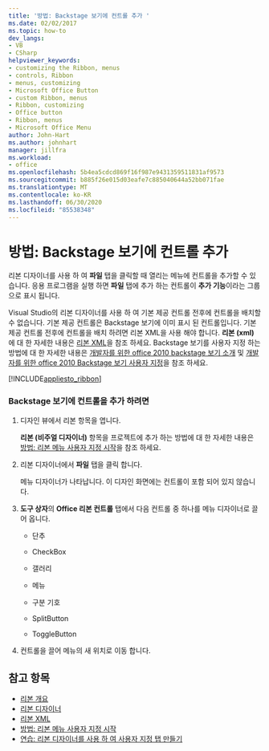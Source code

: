 ```yaml
---
title: '방법: Backstage 보기에 컨트롤 추가 '
ms.date: 02/02/2017
ms.topic: how-to
dev_langs:
- VB
- CSharp
helpviewer_keywords:
- customizing the Ribbon, menus
- controls, Ribbon
- menus, customizing
- Microsoft Office Button
- custom Ribbon, menus
- Ribbon, customizing
- Office button
- Ribbon, menus
- Microsoft Office Menu
author: John-Hart
ms.author: johnhart
manager: jillfra
ms.workload:
- office
ms.openlocfilehash: 5b4ea5cdcd869f16f987e9431359511831af9573
ms.sourcegitcommit: b885f26e015d03eafe7c885040644a52bb071fae
ms.translationtype: MT
ms.contentlocale: ko-KR
ms.lasthandoff: 06/30/2020
ms.locfileid: "85538348"
---
```

# <a name="how-to-add-controls-to-the-backstage-view"></a>방법: Backstage 보기에 컨트롤 추가
  리본 디자이너를 사용 하 여 **파일** 탭을 클릭할 때 열리는 메뉴에 컨트롤을 추가할 수 있습니다. 응용 프로그램을 실행 하면 **파일** 탭에 추가 하는 컨트롤이 **추가 기능**이라는 그룹으로 표시 됩니다.

 Visual Studio의 리본 디자이너를 사용 하 여 기본 제공 컨트롤 전후에 컨트롤을 배치할 수 없습니다. 기본 제공 컨트롤은 Backstage 보기에 이미 표시 된 컨트롤입니다. 기본 제공 컨트롤 전후에 컨트롤을 배치 하려면 리본 XML을 사용 해야 합니다. **리본 (xml)** 에 대 한 자세한 내용은 [리본 XML](../vsto/ribbon-xml.md)을 참조 하세요. Backstage 보기를 사용자 지정 하는 방법에 대 한 자세한 내용은 [개발자를 위한 office 2010 backstage 보기 소개](/previous-versions/office/developer/office-2010/ee691833(v=office.14)) 및 [개발자를 위한 office 2010 Backstage 보기 사용자 지정](/previous-versions/office/developer/office-2010/ee815851(v=office.14))을 참조 하세요.

 [!INCLUDE[appliesto_ribbon](../vsto/includes/appliesto-ribbon-md.md)]

### <a name="to-add-controls-to-backstage-view"></a>Backstage 보기에 컨트롤을 추가 하려면

1. 디자인 뷰에서 리본 항목을 엽니다.

     **리본 (비주얼 디자이너)** 항목을 프로젝트에 추가 하는 방법에 대 한 자세한 내용은 [방법: 리본 메뉴 사용자 지정 시작](../vsto/how-to-get-started-customizing-the-ribbon.md)을 참조 하세요.

2. 리본 디자이너에서 **파일** 탭을 클릭 합니다.

     메뉴 디자이너가 나타납니다. 이 디자인 화면에는 컨트롤이 포함 되어 있지 않습니다.

3. **도구 상자**의 **Office 리본 컨트롤** 탭에서 다음 컨트롤 중 하나를 메뉴 디자이너로 끌어 옵니다.

    - 단추

    - CheckBox

    - 갤러리

    - 메뉴

    - 구분 기호

    - SplitButton

    - ToggleButton

4. 컨트롤을 끌어 메뉴의 새 위치로 이동 합니다.

## <a name="see-also"></a>참고 항목
- [리본 개요](../vsto/ribbon-overview.md)
- [리본 디자이너](../vsto/ribbon-designer.md)
- [리본 XML](../vsto/ribbon-xml.md)
- [방법: 리본 메뉴 사용자 지정 시작](../vsto/how-to-get-started-customizing-the-ribbon.md)
- [연습: 리본 디자이너를 사용 하 여 사용자 지정 탭 만들기](../vsto/walkthrough-creating-a-custom-tab-by-using-the-ribbon-designer.md)

